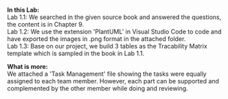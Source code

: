 **In this Lab:**  
Lab 1.1: We searched in the given source book and answered the questions,  the content is in Chapter 9.  
Lab 1.2: We use the extension 'PlantUML' in Visual Studio Code to code and have exported the images in .png format in the attached folder.  
Lab 1.3: Base on our project, we build 3 tables as the Tracability Matrix template which is sampled in the book in Lab 1.1.  

**What is more:**  
We attached a 'Task Management' file showing the tasks were equally assigned to each team member. However, each part can be supported and complemented by the other member while doing and reviewing.  
